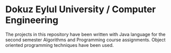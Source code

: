 # Dokuz Eylul University / Computer Engineering
The projects in this repository have been written with Java language for the second semester Algorithms and Programming course assignments.
Object oriented programming techniques have been used.
